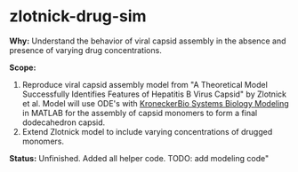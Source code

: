 # zlotnick-drug-sim


**Why:** Understand the behavior of viral capsid assembly in the absence and presence of varying drug concentrations.

**Scope:** 
1.  Reproduce viral capsid assembly model from "A Theoretical Model Successfully Identifies Features of Hepatitis B Virus Capsid" by Zlotnick et al. Model will use ODE's with [KroneckerBio Systems Biology Modeling](https://github.com/kroneckerbio/kroneckerbio) in MATLAB for the assembly of capsid monomers to form a final dodecahedron capsid.  
2.  Extend Zlotnick model to include varying concentrations of drugged monomers.


**Status:** Unfinished.  Added all helper code.  TODO: add modeling code"
  
